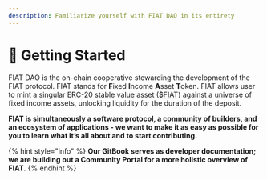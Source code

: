 ```yaml
---
description: Familiarize yourself with FIAT DAO in its entirety
---
```


# 🚀 Getting Started

FIAT DAO is the on-chain cooperative stewarding the development of the FIAT protocol. FIAT stands for **F**ixed **I**ncome **A**sset **T**oken. FIAT allows user to mint a singular ERC-20 stable value asset ([$FIAT](https://etherscan.io/token/0x586Aa273F262909EEF8fA02d90Ab65F5015e0516)) against a universe of fixed income assets, unlocking liquidity for the duration of the deposit.&#x20;

**FIAT is simultaneously a software protocol, a community of builders, and an ecosystem of applications - we want to make it as easy as possible for you to learn what it’s all about and to start contributing.**



{% hint style="info" %}
**Our GitBook serves as developer documentation;  we are building out a Community Portal for a more holistic overview of FIAT.**
{% endhint %}
